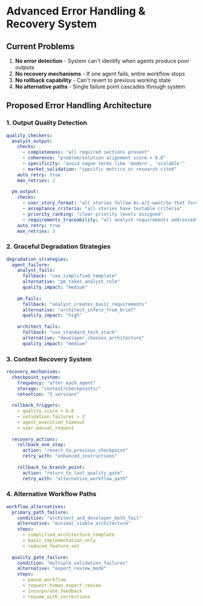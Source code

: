 # Advanced Error Handling & Recovery System

## Current Problems  
1. **No error detection** - System can't identify when agents produce poor outputs
2. **No recovery mechanisms** - If one agent fails, entire workflow stops
3. **No rollback capability** - Can't revert to previous working state
4. **No alternative paths** - Single failure point cascades through system

## Proposed Error Handling Architecture

### 1. Output Quality Detection
```yaml
quality_checkers:
  analyst_output:
    checks:
      - completeness: "all required sections present"
      - coherence: "problem/solution alignment score > 0.8"
      - specificity: "avoid vague terms like 'modern', 'scalable'"
      - market_validation: "specific metrics or research cited"
    auto_retry: true
    max_retries: 2
    
  pm_output:
    checks:
      - user_story_format: "all stories follow As-a/I-want/So-that format"
      - acceptance_criteria: "all stories have testable criteria"
      - priority_ranking: "clear priority levels assigned"
      - requirements_traceability: "all analyst requirements addressed"
    auto_retry: true
    max_retries: 3
```

### 2. Graceful Degradation Strategies
```yaml
degradation_strategies:
  agent_failure:
    analyst_fails:
      fallback: "use_simplified_template"
      alternative: "pm_takes_analyst_role"
      quality_impact: "medium"
      
    pm_fails:
      fallback: "analyst_creates_basic_requirements"  
      alternative: "architect_infers_from_brief"
      quality_impact: "high"
      
    architect_fails:
      fallback: "use_standard_tech_stack"
      alternative: "developer_chooses_architecture"
      quality_impact: "medium"
```

### 3. Context Recovery System
```yaml
recovery_mechanisms:
  checkpoint_system:
    frequency: "after_each_agent"
    storage: "context/checkpoints/"
    retention: "5_versions"
    
  rollback_triggers:
    - quality_score < 6.0
    - validation_failures > 2
    - agent_execution_timeout
    - user_manual_request
    
  recovery_actions:
    rollback_one_step:
      action: "revert_to_previous_checkpoint"
      retry_with: "enhanced_instructions"
      
    rollback_to_branch_point:
      action: "return_to_last_quality_gate"
      retry_with: "alternative_workflow_path"
```

### 4. Alternative Workflow Paths
```yaml
workflow_alternatives:
  primary_path_failure:
    condition: "architect_and_developer_both_fail"
    alternative: "minimal_viable_architecture"
    steps:
      - simplified_architecture_template
      - basic_implementation_only
      - reduced_feature_set
      
  quality_gate_failure:
    condition: "multiple_validation_failures"
    alternative: "expert_review_mode"
    steps:
      - pause_workflow
      - request_human_expert_review
      - incorporate_feedback
      - resume_with_corrections
```